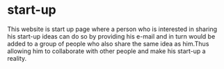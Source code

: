 # start-up
This website is start up page where a person who is interested in sharing his start-up ideas can do so by providing his e-mail and in turn would be added to a group of people who also share the same idea as him.Thus allowing him to collaborate with other people and make his start-up a reality.  
